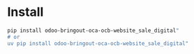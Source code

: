 # Install

```bash
pip install odoo-bringout-oca-ocb-website_sale_digital"
# or
uv pip install odoo-bringout-oca-ocb-website_sale_digital"
```
